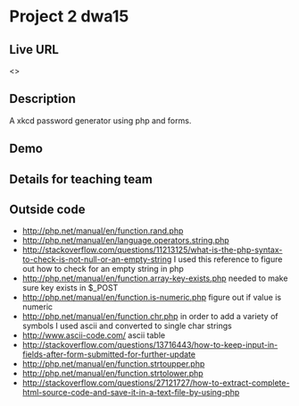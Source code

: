 # Project 2 dwa15

## Live URL
<>

## Description
A xkcd password generator using php and forms.

## Demo


## Details for teaching team


## Outside code
* http://php.net/manual/en/function.rand.php
* http://php.net/manual/en/language.operators.string.php
* http://stackoverflow.com/questions/11213125/what-is-the-php-syntax-to-check-is-not-null-or-an-empty-string I used this reference to figure out how to check for an empty string in php
* http://php.net/manual/en/function.array-key-exists.php needed to make sure key exists in $_POST
* http://php.net/manual/en/function.is-numeric.php figure out if value is numeric
* http://php.net/manual/en/function.chr.php in order to add a variety of symbols I used ascii and converted to single char strings
* http://www.ascii-code.com/ ascii table
* http://stackoverflow.com/questions/13716443/how-to-keep-input-in-fields-after-form-submitted-for-further-update
* http://php.net/manual/en/function.strtoupper.php
* http://php.net/manual/en/function.strtolower.php
* http://stackoverflow.com/questions/27121727/how-to-extract-complete-html-source-code-and-save-it-in-a-text-file-by-using-php
